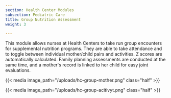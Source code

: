 ```yaml
---
section: Health Center Modules
subsection: Pediatric Care
title: Group Nutrition Assessment
weight: 3

---
```


This module allows nurses at Health Centers to take run group encounters for supplemental nutrition programs. They are able to take attendance and to toggle between individual mother/child pairs and activities. Z scores are automatically calculated. Family planning assessments are conducted at the same time, and a mother's record is linked to her child for easy joint evaluations.  
  
{{< media image_path="/uploads/hc-group-mother.png" class="half" >}}

{{< media image_path="/uploads/hc-group-acitivyt.png" class="half" >}}